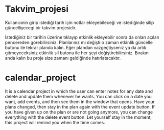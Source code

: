 # Takvim_projesi
Kullanıcınin girip istediği tarih için notlar ekleyebileceği ve istediğinde silip güncelliyecegi bir takvim projesidir.

İstediğiniz bir tarihin üzerine tıklayıp etkinlik ekleyebilir sonra da onları açılan pencereden görebilirsiniz.
Planlarınız mı değişti o zaman etkinlik güncelle butonu ile tekrar planda kalın. Eğer plandan vazgeçtiyseniz ya da artık gitmeyeceksiniz etkinlik sil butonu ile her şeyi değiştirebilirsiniz.
Bırakın anda kalın bu proje size zamanı geldiğinde hatırlatacaktır.


# calendar_project
It is a calendar project in which the user can enter notes for any date and delete and update them whenever he wants. 
You can click on a date you want, add events, and then see them in the window that opens.
Have your plans changed, then stay in the plan again with the event update button. If you have given up on the plan or are not going anymore, you can change everything with the delete event button.
Let yourself stay in the moment, this project will remind you when the time comes.
